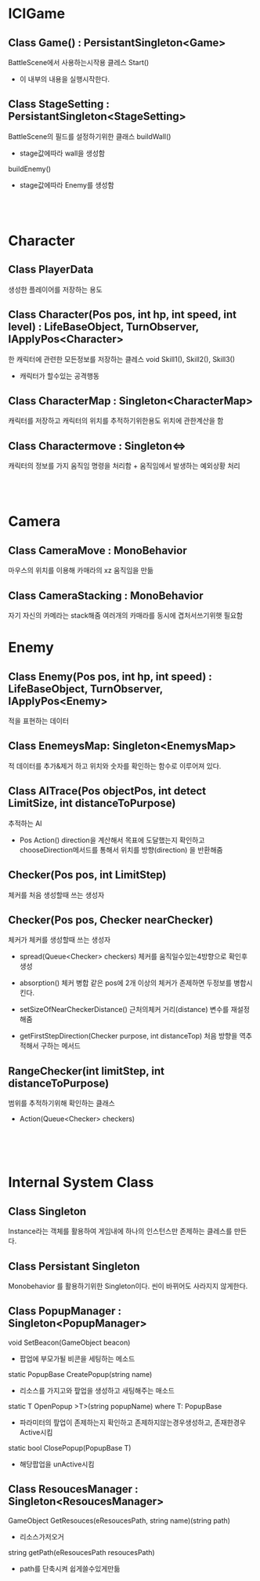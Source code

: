 # ICIGame

## Class Game() : PersistantSingleton<Game\>

 BattleScene에서 사용하는시작용 클레스
 Start() 
 - 이 내부의 내용을 실행시작한다.

## Class StageSetting : PersistantSingleton<StageSetting\>

  BattleScene의 필드를 설정하기위한 클래스
  buildWall()
  - stage값에따라 wall을 생성함

  buildEnemy()
  - stage값에따라 Enemy를 생성함

<br><br>

# Character

## Class PlayerData

생성한 플레이어를 저장하는 용도

## Class Character(Pos pos, int hp, int speed, int level) : LifeBaseObject, TurnObserver, IApplyPos<Character\>

한 캐릭터에 관련한 모든정보를 저장하는 클레스
  void Skill1(), Skill2(), Skill3()
  - 캐릭터가 할수있는 공격행동

## Class CharacterMap : Singleton<CharacterMap\>

캐릭터를 저장하고 캐릭터의 위치를 추적하기위한용도 위치에 관한계산을 함

## Class Charactermove : Singleton<=>

캐릭터의 정보를 가지 움직임 명령을 처리함 + 움직임에서 발생하는 예외상황 처리

<br><br>

# Camera

## Class CameraMove : MonoBehavior

마우스의 위치를 이용해 카매라의 xz 움직임을 만듦

## Class CameraStacking : MonoBehavior

자기 자신의 카메라는 stack해줌 여러개의 카매라를 동시에 겹처서쓰기위햇 필요함

# Enemy

## Class Enemy(Pos pos, int hp, int speed) : LifeBaseObject, TurnObserver, IApplyPos<Enemy\>
적을 표현하는 데이터

## Class EnemeysMap: Singleton<EnemysMap\>
적 데이터를 추가&제거 하고 위치와 숫자를 확인하는 함수로 이루어져 있다.

## Class AITrace(Pos objectPos, int detect LimitSize, int distanceToPurpose)
추적하는 AI
- Pos Action()
direction을 계산해서 목표에 도달했는지 확인하고 chooseDirection메서드를 통해서 위치를 방향(direction) 을 반환해줌

## Checker(Pos pos, int LimitStep)
체커를 처음 생성할때 쓰는 생성자 

## Checker(Pos pos, Checker nearChecker)
체커가 체커를 생성할때 쓰는 생성자

- spread(Queue<Checker\> checkers)
체커를 움직일수있는4방향으로 확인후 생성

- absorption()
체커 병합 같은 pos에 2개 이상의 체커가 존제하면 두정보를 병합시킨다.

- setSizeOfNearCheckerDistance()
근처의체커 거리(distance) 변수를 재설정해줌

- getFirstStepDirection(Checker purpose, int distanceTop)
처음 방향을 역추적해서 구하는 메서드

## RangeChecker(int limitStep, int distanceToPurpose)
범위를 추적하기위해 확인하는 클래스

- Action(Queue<Checker\> checkers)


<br><br><br>

# Internal System Class

## Class Singleton

Instance라는 객체를 활용하여 게임내에 하나의 인스턴스만 존제하는 클레스를 만든다.

## Class Persistant Singleton

Monobehavior 를 활용하기위한 Singleton이다. 씬이 바뀌어도 사라지지 않게한다.

## Class PopupManager : Singleton<PopupManager\>

void SetBeacon(GameObject beacon)
- 팝업에 부모가될 비콘을 세팅하는 메소드

static PopupBase CreatePopup(string name)
- 리소스를 가지고와 팦업을 생성하고 새팅해주는 매소드

static T OpenPopup >T>(string popupName) where T: PopupBase
- 파라미터의 팦업이 존제하는지 확인하고 존제하지않는경우생성하고, 존재한경우 Active시킴

static bool ClosePopup(PopupBase T)
- 해당팝업을 unActive시킴

## Class ResoucesManager : Singleton<ResoucesManager\>

GameObject GetResouces(eResoucesPath, string name)(string path)
- 리소스가저오거

string getPath(eResoucesPath resoucesPath)
- path를 단축시켜 쉽게쓸수있게만듦
